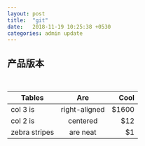 ```yaml
---
layout: post
title:  "git"
date:   2018-11-19 10:25:38 +0530
categories: admin update
---
```


## 产品版本  

<br>


| Tables        | Are           | Cool  |
| ------------- |:-------------:| -----:|
| col 3 is      | right-aligned | $1600 |
| col 2 is      | centered      |   $12 |
| zebra stripes | are neat      |    $1 |